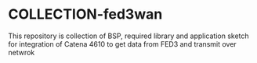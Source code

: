 # COLLECTION-fed3wan
This repository is collection of BSP, required library and application sketch for integration of Catena 4610 to get data from FED3 and transmit over netwrok
